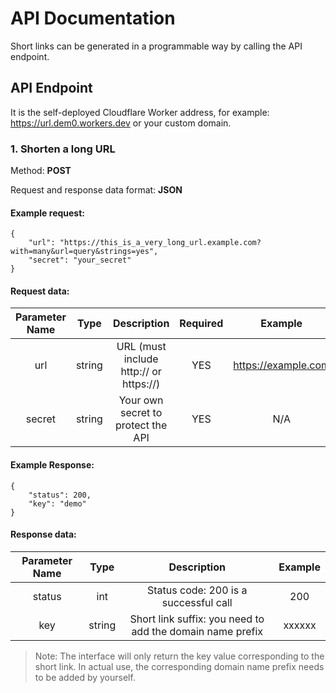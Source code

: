 

# API Documentation

Short links can be generated in a programmable way by calling the API endpoint.

## API Endpoint

It is the self-deployed Cloudflare Worker address, for example: https://url.dem0.workers.dev or your custom domain.

### 1. Shorten a long URL

Method: **POST**

Request and response data format: **JSON**

#### Example request:

````
{
	"url": "https://this_is_a_very_long_url.example.com?with=many&url=query&strings=yes",
	"secret": "your_secret"
}
````

#### Request data:

|Parameter Name|Type|Description|Required|Example|
| :----:| :----: | :----: | :----: | :----: |
| url | string | URL (must include http:// or https://) | YES | https://example.com|
| secret | string | Your own secret to protect the API | YES | N/A |

#### Example Response:

````
{
    "status": 200,
    "key": "demo"
}
````

#### Response data:
|Parameter Name|Type|Description|Example|
| :----:| :----: | :----: | :----: |
|status|int| Status code: 200 is a successful call |200|
|key|string| Short link suffix: you need to add the domain name prefix|xxxxxx|

> Note: The interface will only return the key value corresponding to the short link. In actual use, the corresponding domain name prefix needs to be added by yourself.

